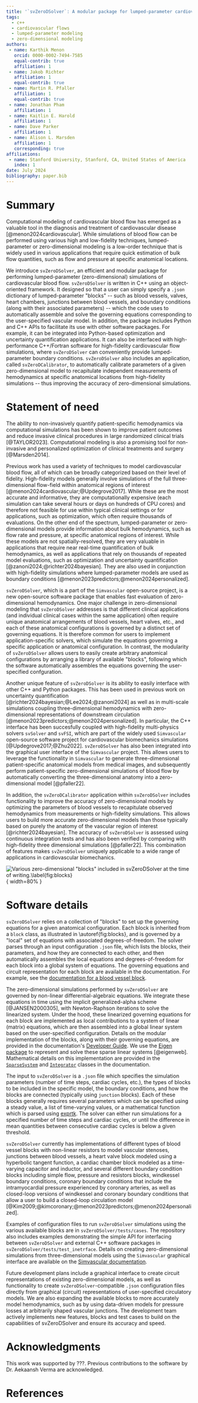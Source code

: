 ```yaml
---
title: '`svZeroDSolver`: A modular package for lumped-parameter cardiovascular flow simulations'
tags:
  - c++
  - cardiovascular flows
  - lumped-parameter modeling
  - zero-dimensional modeling
authors:
 - name: Karthik Menon
   orcid: 0000-0002-7494-7585
   equal-contrib: true
   affiliation: 1
 - name: Jakob Richter
   affiliation: 1
   equal-contrib: true
 - name: Martin R. Pfaller
   affiliation: 1
   equal-contrib: true
 - name: Jonathan Pham
   affiliation: 1
 - name: Kaitlin E. Harold
   affiliation: 1
 - name: Dave Parker
   affiliation: 1
 - name: Alison L. Marsden
   affiliation: 1
   corresponding: true
affiliations:
 - name: Stanford University, Stanford, CA, United States of America
   index: 1
date: July 2024
bibliography: paper.bib
---
```


# Summary

Computational modeling of cardiovascular blood flow has emerged as a valuable tool in the diagnosis and treatment of cardiovascular disease [@menon2024cardiovascular].
While simulations of blood flow can be performed using various high and low-fidelity techniques, lumped-parameter or zero-dimensional modeling is a low-order technique that is widely used in various applications that require quick estimation of bulk flow quantities, such as flow and pressure at specific anatomical locations.

We introduce `svZeroDSolver`, an efficient and modular package for performing lumped-parameter (zero-dimensional) simulations of cardiovascular blood flow.
`svZeroDSolver` is written in C++ using an object-oriented framework.
It designed so that a user can simply specify a `.json` dictionary of lumped-parameter "blocks" -- such as blood vessels, valves, heart chambers, junctions between blood vessels, and boundary conditions (along with their associated parameters) -- which the code uses to automatically assemble and solve the governing equations corresponding to the user-specified vascular model.
In addition, the package includes Python and C++ APIs to facilitate its use with other software packages.
For example, it can be integrated into Python-based optimization and uncertainty quantification applications.
It can also be interfaced with high-performance C++/Fortran software for high-fidelity cardiovascular flow simulations, where `svZeroDSolver` can conveniently provide lumped-parameter boundary conditions.
`svZeroDSolver` also includes an application, called `svZeroDCalibrator`, to automatically calibrate parameters of a given zero-dimensional model to recapitulate independent measurements of hemodynamics at specific anatomical locations from high-fidelity simulations -- thus improving the accuracy of zero-dimensional simulations.


# Statement of need

The ability to non-invasively quantify patient-specific hemodynamics via computational simulations has been shown to improve patient outcomes and reduce invasive clinical procedures in large randomized clinical trials [@TAYLOR2023]. 
Computational modeling is also a promising tool for non-invasive and personalized optimization of clinical treatments and surgery [@Marsden2014]. 

Previous work has used a variety of techniques to model cardiovascular blood flow, all of which can be broadly categorized based on their level of fidelity. 
High-fidelity models generally involve simulations of the full three-dimensional flow-field within anatomical regions of interest [@menon2024cardiovascular;@Updegrove2017]. 
While these are the most accurate and informative, they are computationally expensive (each simulation can take several hours or days on hundreds of CPU cores) and therefore not feasible for use within typical clinical settings or for applications, such as optimization, which often require thousands of evaluations.
On the other end of the spectrum, lumped-parameter or zero-dimensional models provide information about bulk hemodynamics, such as flow rate and pressure, at specific anatomical regions of interest.
While these models are not spatially-resolved, they are very valuable in applications that require near real-time quantification of bulk hemodynamics, as well as applications that rely on thousands of repeated model evaluations, such as optimization and uncertainty quantification [@zanoni2024;@richter2024bayesian].
They are also used in conjunction with high-fidelity simulations where lumped-parameter models are used as boundary conditions [@menon2023predictors;@menon2024personalized].

`svZeroDSolver`, which is a part of the `Simvascular` open-source project, is a new open-source software package that enables fast evaluation of zero-dimensional hemodynamics.
One major challenge in zero-dimensional modeling that `svZeroDSolver` addresses is that different clinical applications (and individual clinical cases within the same application) often require unique anatomical arrangements of blood vessels, heart valves, etc., and each of these anatomical configurations is governed by a distinct set of governing equations. 
It is therefore common for users to implement application-specific solvers, which simulate the equations governing a specific application or anatomical configuration. 
In contrast, the modularity of `svZeroDSolver` allows users to easily create arbitrary anatomical configurations by arranging a library of available "blocks", following which the software automatically assembles the equations governing the user-specified confguration.

Another unique feature of `svZeroDSolver` is its ability to easily interface with other C++ and Python packages.
This has been used in previous work on uncertainty quantification [@richter2024bayesian;@Lee2024;@zanoni2024] as well as in multi-scale simulations coupling three-dimensional hemodynamics with zero-dimensional representations of downstream circulation [@menon2023predictors;@menon2024personalized].
In particular, the C++ interface has been succesfully coupled with high-fidelity multi-physics solvers `svSolver` and `svFSI`, which are part of the widely used `Simvascular` open-source software project for cardiovascular biomechanics simulations [@Updegrove2017;@Zhu2022].
`svZeroDSolver` has also been integrated into the graphical user interface of the `Simvascular` project.
This allows users to leverage the functionality in `Simvascular` to generate three-dimensional patient-specific anatomical models from medical images, and subsequently perform patient-specific zero-dimensional simulations of blood flow by automatically converting the three-dimensional anatomy into a zero-dimensional model [@pfaller22].

In addition, the `svZeroDCalibrator` application within `svZeroDSolver` includes functionality to improve the accuracy of zero-dimensional models by optimizing the parameters of blood vessels to recapitulate observed hemodynamics from measurements or high-fidelity simulations.
This allows users to build more accurate zero-dimensional models than those typically based on purely the anatomy of the vascular region of interest [@richter2024bayesian].
The accuracy of `svZeroDSolver` is assessed using continuous integration tests and has also been verified by comparing with high-fidelity three dimensional simulations [@pfaller22].
This combination of features makes `svZeroDSolver` uniquely applicable to a wide range of applications in cardiovascular biomechanics.

![Various zero-dimensional "blocks" included in `svZeroDSolver` at the time of writing.\label{fig:blocks}](blocks.png){ width=80% }

# Software details

`svZeroDSolver` relies on a collection of "blocks" to set up the governing equations for a given anatomical configuration.
Each block is inherited from a `block` class, as illustrated in \autoref{fig:blocks}, and is governed by a "local" set of equations with associated degrees-of-freedom.
The solver parses through an input configuration `.json` file, which lists the blocks, their parameters, and how they are connected to each other, and then automatically assembles the local equations and degrees-of-freedom for each block into a global system of equations.
The governing equations and circuit representation for each block are available in the documentation. For example, see the [documentation for a blood vessel block](https://simvascular.github.io/svZeroDSolver/class_blood_vessel.html#details).

The zero-dimensional simulations performed by `svZeroDSolver` are governed by non-linear differential-algebraic equations.
We integrate these equations in time using the implicit generalized-alpha scheme [@JANSEN2000305], with Newton-Raphson iterations to solve the linearized system.
Under the hood, these linearized governing equations for each block are implemented as local contributions to a system of linear (matrix) equations, which are then assembled into a global linear system based on the user-specified configuration.
Details on the modular implementation of the blocks, along with their governing equations, are provided in the documentation's [Developer Guide](https://simvascular.github.io/svZeroDSolver/developer_guide.html).
We use the [Eigen package](https://gitlab.com/libeigen/eigen) to represent and solve these sparse linear systems [@eigenweb].
Mathematical details on this implementation are provided in the [`SparseSystem`](https://simvascular.github.io/svZeroDSolver/class_sparse_system.html#details) and [`Integrator`](https://simvascular.github.io/svZeroDSolver/class_integrator.html#details) classes in the documentation.

The input to `svZeroDSolver` is a `.json` file which specifies the simulation parameters (number of time steps, cardiac cycles, etc.), the types of blocks to be included in the specific model, the boundary conditions, and how the blocks are connected (typically using `junction` blocks).
Each of these blocks generally requires several parameters which can be specified using a steady value, a list of time-varying values, or a mathematical function which is parsed using [exprtk](https://github.com/ArashPartow/exprtk).
The solver can either run simulations for a specified number of time steps and cardiac cycles, or until the difference in mean quantities between consecutive cardiac cycles is below a given threshold.

`svZeroDSolver` currently has implementations of different types of blood vessel blocks with non-linear resistors to model vascular stenoses, junctions between blood vessels, a heart valve block modeled using a hyperbolic tangent function, a cardiac chamber block modeled as a time-varying capacitor and inductor, and several different boundary condition blocks including simple flow, pressure and resistors blocks, windkessel boundary conditions, coronary boundary conditions that include the intramyocardial pressure experienced by coronary arteries, as well as closed-loop versions of windkessel and coronary boundary conditions that allow a user to build a closed-loop circulation model [@Kim2009;@kimcoronary;@menon2023predictors;@menon2024personalized].

Examples of configuration files to run `svZeroDSolver` simulations using the various available blocks are in `svZeroDSolver/tests/cases`.
The repository also includes examples demonstrating the simple API for interfacing between `svZeroDSolver` and external C++ software packages in `svZeroDSolver/tests/test_inetrface`.
Details on creating zero-dimensional simulations from three-dimensional models using the `Simvascular` graphical interface are available on the [Simvascular documentation](https://simvascular.github.io/documentation/rom_simulation.html).

Future development plans include a graphical interface to create circuit representations of existing zero-dimensional models, as well as functionality to create `svZeroDSolver`-compatible `.json` configuration files directly from graphical (circuit) representations of user-specified circulatory models.
We are also expanding the available blocks to more accurately model hemodynamics, such as by using data-driven models for pressure losses at arbitrarily shaped vascular junctions.
The development team actively implements new features, blocks and test cases to build on the capabilities of svZeroDSolver and ensure its accuracy and speed.

# Acknowledgments

This work was supported by ???. Previous contributions to the software by Dr. Aekaansh Verma are acknowledged.

# References
